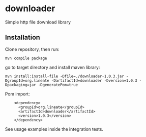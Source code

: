 # downloader

Simple http file download library

## Installation

Clone repository, then run:

```mvn compile package``` 

go to target directory and install maven library:

```mvn install:install-file -Dfile=./downloader-1.0.3.jar -DgroupId=org.lineate -DartifactId=downloader -Dversion=1.0.3 -Dpackaging=jar -DgeneratePom=true```

Pom import:

```
    <dependency>
      <groupId>org.lineate</groupId>
      <artifactId>downloader</artifactId>
      <version>1.0.3</version>
    </dependency>
```

See usage examples inside the integration tests.
